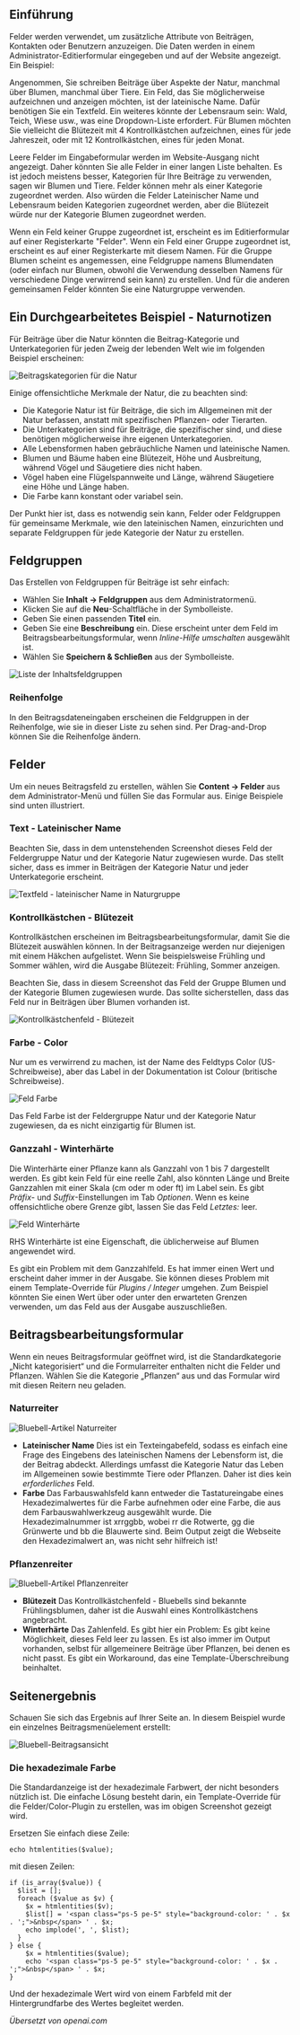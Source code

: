 <!-- Filename: J4.x:Fields_and_Field_Groups / Display title: Felder und Feldgruppen -->

## Einführung

Felder werden verwendet, um zusätzliche Attribute von Beiträgen, Kontakten oder Benutzern anzuzeigen. Die Daten werden in einem Administrator-Editierformular eingegeben und auf der Website angezeigt. Ein Beispiel:

Angenommen, Sie schreiben Beiträge über Aspekte der Natur, manchmal über Blumen, manchmal über Tiere. Ein Feld, das Sie möglicherweise aufzeichnen und anzeigen möchten, ist der lateinische Name. Dafür benötigen Sie ein Textfeld. Ein weiteres könnte der Lebensraum sein: Wald, Teich, Wiese usw., was eine Dropdown-Liste erfordert. Für Blumen möchten Sie vielleicht die Blütezeit mit 4 Kontrollkästchen aufzeichnen, eines für jede Jahreszeit, oder mit 12 Kontrollkästchen, eines für jeden Monat.

Leere Felder im Eingabeformular werden im Website-Ausgang nicht angezeigt. Daher könnten Sie alle Felder in einer langen Liste behalten. Es ist jedoch meistens besser, Kategorien für Ihre Beiträge zu verwenden, sagen wir Blumen und Tiere. Felder können mehr als einer Kategorie zugeordnet werden. Also würden die Felder Lateinischer Name und Lebensraum beiden Kategorien zugeordnet werden, aber die Blütezeit würde nur der Kategorie Blumen zugeordnet werden.

Wenn ein Feld keiner Gruppe zugeordnet ist, erscheint es im Editierformular auf einer Registerkarte "Felder". Wenn ein Feld einer Gruppe zugeordnet ist, erscheint es auf einer Registerkarte mit diesem Namen. Für die Gruppe Blumen scheint es angemessen, eine Feldgruppe namens Blumendaten (oder einfach nur Blumen, obwohl die Verwendung desselben Namens für verschiedene Dinge verwirrend sein kann) zu erstellen. Und für die anderen gemeinsamen Felder könnten Sie eine Naturgruppe verwenden.

## Ein Durchgearbeitetes Beispiel - Naturnotizen

Für Beiträge über die Natur könnten die Beitrag-Kategorie und Unterkategorien für jeden Zweig der lebenden Welt wie im folgenden Beispiel erscheinen:

![Beitragskategorien für die Natur](../../../en/images/fields/fields-articles-categories-list.png)

Einige offensichtliche Merkmale der Natur, die zu beachten sind:

- Die Kategorie Natur ist für Beiträge, die sich im Allgemeinen mit der Natur befassen, anstatt mit spezifischen Pflanzen- oder Tierarten.
- Die Unterkategorien sind für Beiträge, die spezifischer sind, und diese benötigen möglicherweise ihre eigenen Unterkategorien.
- Alle Lebensformen haben gebräuchliche Namen und lateinische Namen.
- Blumen und Bäume haben eine Blütezeit, Höhe und Ausbreitung, während Vögel und Säugetiere dies nicht haben.
- Vögel haben eine Flügelspannweite und Länge, während Säugetiere eine Höhe und Länge haben.
- Die Farbe kann konstant oder variabel sein.

Der Punkt hier ist, dass es notwendig sein kann, Felder oder Feldgruppen für gemeinsame Merkmale, wie den lateinischen Namen, einzurichten und separate Feldgruppen für jede Kategorie der Natur zu erstellen. 

## Feldgruppen

Das Erstellen von Feldgruppen für Beiträge ist sehr einfach:

- Wählen Sie **Inhalt → Feldgruppen** aus dem Administratormenü.
- Klicken Sie auf die **Neu**-Schaltfläche in der Symbolleiste.
- Geben Sie einen passenden **Titel** ein.
- Geben Sie eine **Beschreibung** ein. Diese erscheint unter dem Feld im Beitragsbearbeitungsformular, wenn *Inline-Hilfe umschalten* ausgewählt ist.
- Wählen Sie **Speichern & Schließen** aus der Symbolleiste.

![Liste der Inhaltsfeldgruppen](../../../en/images/fields/fields-field-groups-list.png)

### Reihenfolge

In den Beitragsdateneingaben erscheinen die Feldgruppen in der Reihenfolge, wie sie in dieser Liste zu sehen sind. Per Drag-and-Drop können Sie die Reihenfolge ändern.

## Felder

Um ein neues Beitragsfeld zu erstellen, wählen Sie **Content → Felder** aus dem Administrator-Menü und füllen Sie das Formular aus. Einige Beispiele sind unten illustriert.

### Text - Lateinischer Name

Beachten Sie, dass in dem untenstehenden Screenshot dieses Feld der Feldergruppe Natur und der Kategorie Natur zugewiesen wurde. Das stellt sicher, dass es immer in Beiträgen der Kategorie Natur und jeder Unterkategorie erscheint.

![Textfeld - lateinischer Name in Naturgruppe](../../../en/images/fields/fields-latin-name.png)

### Kontrollkästchen - Blütezeit

Kontrollkästchen erscheinen im Beitragsbearbeitungsformular, damit Sie die Blütezeit auswählen können. In der Beitragsanzeige werden nur diejenigen mit einem Häkchen aufgelistet. Wenn Sie beispielsweise Frühling und Sommer wählen, wird die Ausgabe Blütezeit: Frühling, Sommer anzeigen.

Beachten Sie, dass in diesem Screenshot das Feld der Gruppe Blumen und der Kategorie Blumen zugewiesen wurde. Das sollte sicherstellen, dass das Feld nur in Beiträgen über Blumen vorhanden ist.

![Kontrollkästchenfeld - Blütezeit](../../../en/images/fields/fields-flowering-season.png)

### Farbe - Color

Nur um es verwirrend zu machen, ist der Name des Feldtyps Color (US-Schreibweise), aber das Label in der Dokumentation ist Colour (britische Schreibweise).

![Feld Farbe](../../../en/images/fields/fields-colour.png)

Das Feld Farbe ist der Feldergruppe Natur und der Kategorie Natur zugewiesen, da es nicht einzigartig für Blumen ist.

### Ganzzahl - Winterhärte

Die Winterhärte einer Pflanze kann als Ganzzahl von 1 bis 7 dargestellt werden. Es gibt kein Feld für eine reelle Zahl, also könnten Länge und Breite Ganzzahlen mit einer Skala (cm oder m oder ft) im Label sein. Es gibt *Präfix*- und *Suffix*-Einstellungen im Tab *Optionen*. Wenn es keine offensichtliche obere Grenze gibt, lassen Sie das Feld *Letztes:* leer.

![Feld Winterhärte](../../../en/images/fields/fields-hardiness.png)

RHS Winterhärte ist eine Eigenschaft, die üblicherweise auf Blumen angewendet wird.

Es gibt ein Problem mit dem Ganzzahlfeld. Es hat immer einen Wert und erscheint daher immer in der Ausgabe. Sie können dieses Problem mit einem Template-Override für *Plugins / Integer* umgehen. Zum Beispiel könnten Sie einen Wert über oder unter den erwarteten Grenzen verwenden, um das Feld aus der Ausgabe auszuschließen.

## Beitragsbearbeitungsformular

Wenn ein neues Beitragsformular geöffnet wird, ist die Standardkategorie
„Nicht kategorisiert“ und die Formularreiter enthalten nicht die Felder
und Pflanzen. Wählen Sie die Kategorie „Pflanzen“ aus und das Formular wird
mit diesen Reitern neu geladen.

### Naturreiter

![Bluebell-Artikel Naturreiter](../../../en/images/fields/field-article-bluebell-nature-tab.png)

- **Lateinischer Name** Dies ist ein Texteingabefeld, sodass es einfach eine Frage des
  Eingebens des lateinischen Namens der Lebensform ist, die der Beitrag abdeckt.
  Allerdings umfasst die Kategorie Natur das Leben im Allgemeinen sowie bestimmte
  Tiere oder Pflanzen. Daher ist dies kein *erforderliches* Feld.
- **Farbe** Das Farbauswahlsfeld kann entweder die Tastatureingabe eines
  Hexadezimalwertes für die Farbe aufnehmen oder eine Farbe, die aus dem
  Farbauswahlwerkzeug ausgewählt wurde. Die Hexadezimalnummer ist xrrggbb, wobei
  rr die Rotwerte, gg die Grünwerte und bb die Blauwerte sind. Beim Output zeigt
  die Webseite den Hexadezimalwert an, was nicht sehr hilfreich ist!

### Pflanzenreiter

![Bluebell-Artikel Pflanzenreiter](../../../en/images/fields/field-article-bluebell-flowers-tab.png)

- **Blütezeit** Das Kontrollkästchenfeld - Bluebells sind bekannte Frühlingsblumen,
  daher ist die Auswahl eines Kontrollkästchens angebracht.
- **Winterhärte** Das Zahlenfeld. Es gibt hier ein Problem: Es gibt keine Möglichkeit,
  dieses Feld leer zu lassen. Es ist also immer im Output vorhanden, selbst für
  allgemeinere Beiträge über Pflanzen, bei denen es nicht passt. Es gibt ein
  Workaround, das eine Template-Überschreibung beinhaltet.

## Seitenergebnis

Schauen Sie sich das Ergebnis auf Ihrer Seite an. In diesem Beispiel wurde ein einzelnes Beitragsmenüelement erstellt:

![Bluebell-Beitragsansicht](../../../en/images/fields/field-article-bluebell-site.png)

### Die hexadezimale Farbe

Die Standardanzeige ist der hexadezimale Farbwert, der nicht besonders nützlich ist. Die einfache Lösung besteht darin, ein Template-Override für die Felder/Color-Plugin zu erstellen, was im obigen Screenshot gezeigt wird.

Ersetzen Sie einfach diese Zeile:
```
echo htmlentities($value);
```
mit diesen Zeilen:
```
if (is_array($value)) {
  $list = [];
  foreach ($value as $v) {
    $x = htmlentities($v);
    $list[] = '<span class="ps-5 pe-5" style="background-color: ' . $x . ';">&nbsp</span> ' . $x;
    echo implode(', ', $list);
  }
} else {
    $x = htmlentities($value);
    echo '<span class="ps-5 pe-5" style="background-color: ' . $x . ';">&nbsp</span> ' . $x;
}
```
Und der hexadezimale Wert wird von einem Farbfeld mit der Hintergrundfarbe des Wertes begleitet werden.

*Übersetzt von openai.com*

